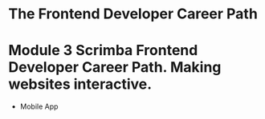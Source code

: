 # The Frontend Developer Career Path

# Module 3 Scrimba Frontend Developer Career Path. Making websites interactive.

- Mobile App
